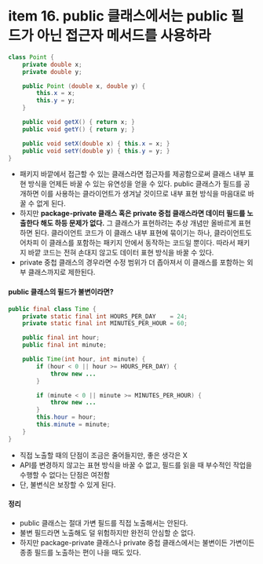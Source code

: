 # item 16. public 클래스에서는 public 필드가 아닌 접근자 메서드를 사용하라

```java
class Point {
    private double x;
    private double y;

    public Point (double x, double y) {
        this.x = x;
        this.y = y;
    }

    public void getX() { return x; }
    public void getY() { return y; }

    public void setX(double x) { this.x = x; }
    public void setY(double y) { this.y = y; }
}
```

- 패키지 바깥에서 접근할 수 있는 클래스라면 접근자를 제공함으로써 클래스 내부 표현 방식을 언제든 바꿀 수 있는 유연성을 얻을 수 있다. public 클래스가 필드를 공개하면 이를 사용하는 클라이언트가 생겨날 것이므로 내부 표현 방식을 마음대로 바꿀 수 없게 된다. 
- 하지만 **package-private 클래스 혹은 private 중첩 클래스라면 데이터 필드를 노출한다 해도 하등 문제가 없다.** 그 클래스가 표현하려는 추상 개념만 올바르게 표현하면 된다. 클라이언트 코드가 이 클래스 내부 표현에 묶이기는 하나, 클라이언트도 어차피 이 클래스를 포함하는 패키지 안에서 동작하는 코드일 뿐이다. 따라서 패키지 바깥 코드는 전혀 손대지 않고도 데이터 표현 방식을 바꿀 수 있다. 
- private 중첩 클래스의 경우라면 수정 범위가 더 좁아져서 이 클래스를 포함하는 외부 클래스까지로 제한된다.

#### public 클래스의 필드가 불변이라면?
```java
public final class Time {
    private static final int HOURS_PER_DAY    = 24;
    private static final int MINUTES_PER_HOUR = 60;

    public final int hour;
    public final int minute; 

    public Time(int hour, int minute) {
        if (hour < 0 || hour >= HOURS_PER_DAY) {
            throw new ...
        }

        if (minute < 0 || minute >= MINUTES_PER_HOUR) {
            throw new ...
        }
        this.hour = hour;
        this.minute = minute;
    }
}
```
- 직접 노출할 때의 단점이 조금은 줄어들지만, 좋은 생각은 X
- API를 변경하지 않고는 표현 방식을 바꿀 수 없고, 필드를 읽을 때 부수적인 작업을 수행할 수 없다는 단점은 여전함
- 단, 불변식은 보장할 수 있게 된다.

#### 정리
- public 클래스는 절대 가변 필드를 직접 노출해서는 안된다. 
- 불변 필드라면 노출해도 덜 위험하지만 완전히 안심할 순 없다. 
- 하지만 package-private 클래스나 private 중첩 클래스에서는 불변이든 가변이든 종종 필드를 노출하는 편이 나을 때도 있다.